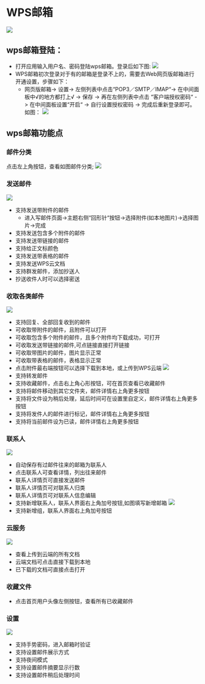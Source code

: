 # WPS邮箱
![](../pic/soft/WPSEmail_demo1.png)

## wps邮箱登陆：
   - 打开应用输入用户名、密码登陆wps邮箱。登录后如下图:
   ![](../pic/soft/WPSEmail_demo2.png)
   - WPS邮箱初次登录对于有的邮箱是登录不上的，需要去Web网页版邮箱进行开通设置，步骤如下：
      - 网页版邮箱-> 设置-> 左侧列表中点击“POP3／SMTP／IMAP“-> 在中间面板中√的地方都打上√ -> 保存 -> 再在左侧列表中点击 “客户端授权密码“ -> 在中间面板设置“开启“ -> 自行设置授权密码 -> 完成后重新登录即可。如图：
      ![](../pic/soft/WPSEmail_popsetting.png)

## wps邮箱功能点

### 邮件分类
点击左上角按钮，查看如图邮件分类;
![](../pic/soft/WPSEmail_classify.png)

### 发送邮件
![](../pic/soft/WPSEmail_sendmail.png)

   - 支持发送带附件的邮件
      - 进入写邮件页面->主题右侧“回形针“按钮->选择附件(如本地图片)->选择图片->完成
   - 支持发送包含多个附件的邮件
   - 支持发送带链接的邮件
   - 支持给正文标颜色
   - 支持发送带表格的邮件
   - 支持发送WPS云文档
   - 支持群发邮件，添加抄送人
   - 抄送收件人时可以选择密送

### 收取各类邮件
![](../pic/soft/WPSEmail_receivemail.png)

   - 支持回复、全部回复收到的邮件
   - 可收取带附件的邮件，且附件可以打开
   - 可收取包含多个附件的邮件，且多个附件均下载成功，可打开
   - 可收取发送带链接的邮件,可点链接直接打开链接
   - 可收取带图片的邮件，图片显示正常
   - 可收取带表格的邮件，表格显示正常
   - 点击附件最右端按钮可以选择下载到本地，或上传到WPS云端
   ![](../pic/soft/WPSEmail_downloads.png)
   - 支持转发邮件
   - 支持收藏邮件，点击右上角心形按钮，可在首页查看已收藏邮件
   - 支持将邮件移动到其它文件夹，邮件详情右上角更多按钮
   - 支持将文件设为稍后处理，延后时间可在设置里自定义，邮件详情右上角更多按钮
   - 支持将发件人的邮件进行标记，邮件详情右上角更多按钮
   - 支持将当前邮件设为已读，邮件详情右上角更多按钮

### 联系人
![](../pic/soft/WPSEmail_contacts.png)

   - 自动保存有过邮件往来的邮箱为联系人
   - 点击联系人可查看详情，列出往来邮件
   - 联系人详情页可直接发送邮件
   - 联系人详情页可对联系人归类
   - 联系人详情页可对联系人信息编辑
   - 支持新增联系人，联系人界面右上角加号按钮,如图填写新增邮箱
   ![](../pic/soft/WPSEmail_addContact.png)
   - 支持新增组，联系人界面右上角加号按钮

### 云服务
![](../pic/soft/WPSEmail_cloud.png)

   - 查看上传到云端的所有文档
   - 云端文档可点击直接下载到本地
   - 已下载的文档可直接点击打开

### 收藏文件
   - 点击首页用户头像左侧按钮，查看所有已收藏邮件

### 设置
![](../pic/soft/WPSEmail_setting.png)

   - 支持手势密码，进入邮箱时验证
   - 支持设置邮件展示方式
   - 支持夜间模式
   - 支持设置邮件摘要显示行数
   - 支持设置邮件稍后处理时间
